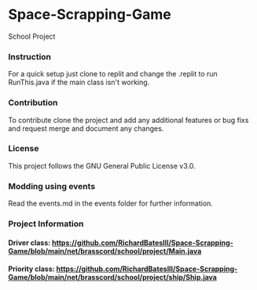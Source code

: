# Space-Scrapping-Game
School Project

### Instruction
For a quick setup just clone to replit and change the .replit to run RunThis.java if the main class isn't working.

### Contribution
To contribute clone the project and add any additional features or bug fixs and request merge and document any changes.

### License
This project follows the GNU General Public License v3.0.

### Modding using events
Read the events.md in the events folder for further information.

### Project Information
#### Driver class: https://github.com/RichardBatesIII/Space-Scrapping-Game/blob/main/net/brasscord/school/project/Main.java
#### Priority class: https://github.com/RichardBatesIII/Space-Scrapping-Game/blob/main/net/brasscord/school/project/ship/Ship.java

